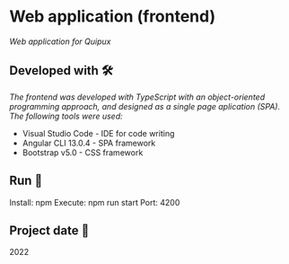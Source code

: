 # Web application (frontend)

_Web application for Quipux_



## Developed with 🛠️

_The frontend was developed with TypeScript with an object-oriented programming approach, and designed as a single page aplication (SPA). The following tools were used:_
* Visual Studio Code - IDE for code writing
* Angular CLI 13.0.4 - SPA framework
* Bootstrap v5.0 - CSS framework



## Run 🚀

Install: npm
Execute: npm run start
Port: 4200



## Project date 📌

2022

